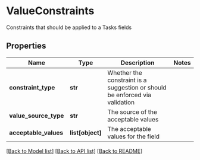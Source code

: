 # ValueConstraints

Constraints that should be applied to a Tasks fields

## Properties
Name | Type | Description | Notes
------------ | ------------- | ------------- | -------------
**constraint_type** | **str** | Whether the constraint is a suggestion or should be enforced via validation | 
**value_source_type** | **str** | The source of the acceptable values | 
**acceptable_values** | **list[object]** | The acceptable values for the field | 

[[Back to Model list]](../README.md#documentation-for-models) [[Back to API list]](../README.md#documentation-for-api-endpoints) [[Back to README]](../README.md)


